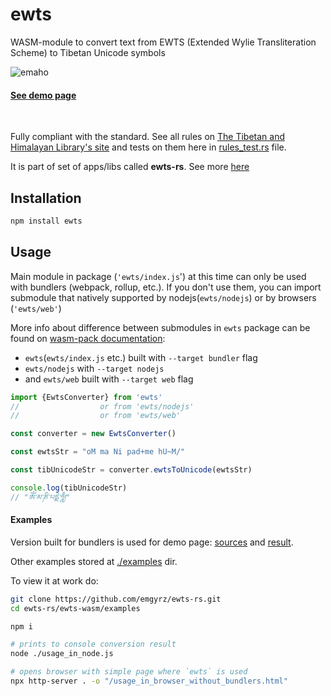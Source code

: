 # ewts

WASM-module to convert text from EWTS (Extended Wylie Transliteration Scheme) to Tibetan Unicode symbols


![emaho](https://github.com/user-attachments/assets/a1d52bcf-70ea-42b9-87d0-0dee860988d9)
#### [See demo page](https://emgyrz.github.io/ewts-rs/)
<br />



Fully compliant with the standard. See all rules on
[The Tibetan and Himalayan Library's site](https://www.thlib.org/reference/transliteration/#!essay=/thl/ewts/rules/) 
and tests on them here in [rules_test.rs](https://github.com/emgyrz/ewts-rs/blob/master/ewts/src/rules_test.rs) file.

It is part of set of apps/libs called **ewts-rs**.
See more [here](https://github.com/emgyrz/ewts-rs)


## Installation
```sh
npm install ewts
```

## Usage
Main module in package (`'ewts/index.js`') at this time can only be used with bundlers (webpack, rollup, etc.).
If you don't use them, you can import submodule that natively supported by nodejs(`ewts/nodejs`) 
or by browsers (`'ewts/web'`)

More info about difference between submodules in `ewts` package can be found 
on [wasm-pack documentation](https://rustwasm.github.io/wasm-pack/book/commands/build.html#target):
- `ewts`(`ewts/index.js` etc.) built with `--target bundler` flag
- `ewts/nodejs` with `--target nodejs`
- and `ewts/web` built with `--target web` flag


```javascript
import {EwtsConverter} from 'ewts'
//                  or from 'ewts/nodejs'
//                  or from 'ewts/web'

const converter = new EwtsConverter()

const ewtsStr = "oM ma Ni pad+me hU~M/"

const tibUnicodeStr = converter.ewtsToUnicode(ewtsStr)

console.log(tibUnicodeStr)
// "ཨོཾ་མ་ཎི་པདྨེ་ཧཱུྃ།"
```

#### Examples

Version built for bundlers is used for demo page:
[sources](https://github.com/emgyrz/ewts-rs/tree/master/demo)
and [result](https://emgyrz.github.io/ewts-rs/).

Other examples stored at [./examples](https://github.com/emgyrz/ewts-rs/blob/master/ewts-wasm/examples) dir.

To view it at work do:
```sh
git clone https://github.com/emgyrz/ewts-rs.git
cd ewts-rs/ewts-wasm/examples

npm i

# prints to console conversion result
node ./usage_in_node.js

# opens browser with simple page where `ewts` is used
npx http-server . -o "/usage_in_browser_without_bundlers.html"
```

